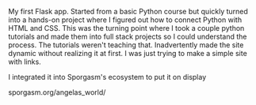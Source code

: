 My first Flask app. Started from a basic Python course but quickly turned into a hands-on project where I figured out how to connect Python with HTML and CSS. This was the turning point where I took a couple python tutorials and made them into full stack projects so I could understand the process. The tutorials weren't teaching that. Inadvertently made the site dynamic without realizing it at first. I was just trying to make a simple site with links.

I integrated it into Sporgasm's ecosystem to put it on display

sporgasm.org/angelas_world/
